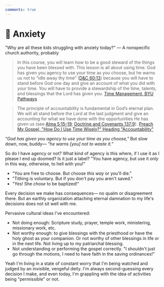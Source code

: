 ```yaml
---
comments: true
---
```

# 😬 Anxiety

"Why are all these kids struggling with anxiety today?" — A nonspecific church authority, probably

>In this course, you will learn how to be a good steward of the things you have been blessed with. This lesson is all about using time. God has given you agency to use your time as you choose, but he warns us not to “idle away thy time” ([D&C 60:13](https://www.lds.org/scriptures/dc-testament/dc/60.13?lang=eng)) because you will have to stand before God one day and give an account of what you did with your time. You will have to provide a stewardship of the time, talents, and blessings that the Lord has given you.
>[Time Management, BYU Pathways](https://resourcecenter.byupathway.edu/pc-101-w03-lesson-time-management-and-goals)

>The principle of accountability is fundamental in God’s eternal plan. We will all stand before the Lord at the last judgment and give an accounting for what we have done with the opportunities He has given us (see [Alma 5:15–19](https://www.churchofjesuschrist.org/study/scriptures/bofm/alma/5.15-19?lang=eng#p15); [Doctrine and Covenants 137:9](https://www.churchofjesuschrist.org/study/scriptures/dc-testament/dc/137.9?lang=eng#p9)).
>[Preach My Gospel, "How Do I Use Time Wisely?" Heading "Accountability"](https://www.churchofjesuschrist.org/study/manual/preach-my-gospel-a-guide-to-missionary-service/how-do-i-use-time-wisely?lang=eng&id=p104#p104)

_"God has given you agency to use your time as you choose,"_ But slow down, now, buddy— _"he warns [you] not to waste it."_

So do I have agency or not? What kind of agency is this where, if I use it as I please I end up doomed? Is it just a label? "You have agency, but use it _only_ in this way, otherwise, to hell with you!"

- "You are free to choose. But choose _this way_ or you'll die."
- "Tithing is voluntary. But if you don't pay you aren't saved."
- "Yes! She _chose_ to be baptized!"

Every decision we make has consequences— no qualm or disagreement there. But an earthly organization attaching eternal damnation to my life's decisions does not sit well with me.

Pervasive cultural ideas I've encountered:

- Not doing enough: Scripture study, prayer, temple work, ministering, missionary work, etc.
- Not worthy enough: to give blessings with the priesthood or have the holy ghost as your companion. Or not worthy of other blessings in life or in the next life. Not living up to my patriarchal blessing.
- Not understanding or performing the gospel correctly. "I shouldn't just go through the motions, I need to have faith in the saving ordinances!"

Yeah I'm living in a state of constant worry that I'm being watched and judged by an invisible, vengeful deity. I'm always second-guessing every decision I make, and even today, I'm grappling with the idea of activities being "permissible" or not.